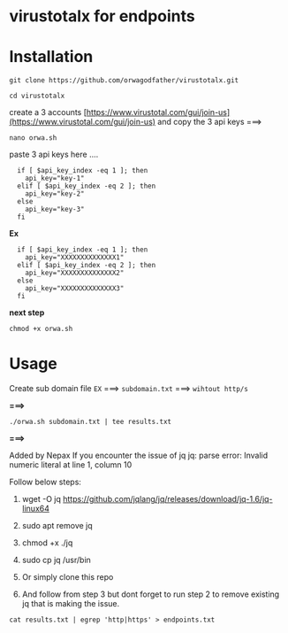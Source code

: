# virustotalx for endpoints 

# Installation 

```
git clone https://github.com/orwagodfather/virustotalx.git
```

```
cd virustotalx
```


create a 3 accounts [https://www.virustotal.com/gui/join-us](https://www.virustotal.com/gui/join-us) and copy the 3 api keys ===>

```
nano orwa.sh
```

paste 3 api keys here ....


```
  if [ $api_key_index -eq 1 ]; then
    api_key="key-1"
  elif [ $api_key_index -eq 2 ]; then
    api_key="key-2"
  else
    api_key="key-3"
  fi
```

**Ex**

```
  if [ $api_key_index -eq 1 ]; then
    api_key="XXXXXXXXXXXXXX1"
  elif [ $api_key_index -eq 2 ]; then
    api_key="XXXXXXXXXXXXXX2"
  else
    api_key="XXXXXXXXXXXXXX3"
  fi
```


**next step**

`chmod +x orwa.sh` 


# Usage

Create sub domain file `EX` ===> `subdomain.txt`  ===> `wihtout http/s` 

**===>**


```
./orwa.sh subdomain.txt | tee results.txt 
```

**===>**

Added by Nepax
If you encounter the issue of jq
jq: parse error: Invalid numeric literal at line 1, column 10

Follow below steps:
1. wget -O jq https://github.com/jqlang/jq/releases/download/jq-1.6/jq-linux64
2. sudo apt remove jq
3. chmod +x ./jq
4. sudo cp jq /usr/bin

5. Or simply clone this repo
6. And follow from step 3 but dont forget to run step 2 to remove existing jq that is making the issue.

```
cat results.txt | egrep 'http|https' > endpoints.txt
```

